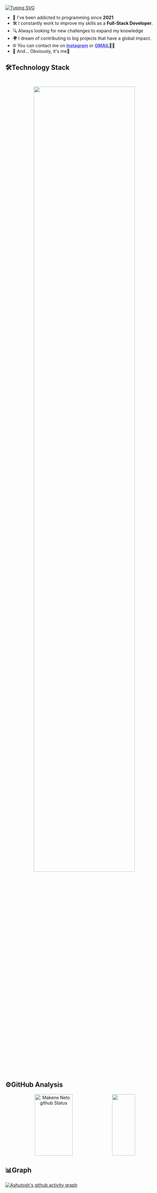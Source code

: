 [![Typing SVG](https://readme-typing-svg.herokuapp.com?font=%22Arial%22%2C+sans-serif;&weight=500&size=30&duration=3000&pause=1000&color=ffffff&center=verdadeiro&vCenter=verdadeiro&repeat=verdadeiro&random=falso&width=435&lines=Hi,👋🏿my+name's+Makene+Neto;I'm+20+years+old🔞;I'm+from+Angola👣;I'm+majoring+in+web+dev👨🏾‍💻;Welcome❤️‍🔥)](https://git.io/typing-svg)
<ul>
    <li>💓 I've been addicted to programming since <b>2021</b></li>
    <li>🛠️ I constantly work to improve my skills as a <b>Full-Stack Developer</b>.</li>
    <li>🔍 Always looking for new challenges to expand my knowledge</li>
    <li>🌍 I dream of contributing to big projects that have a global impact.</li>
    <li>🌐 You can contact me on <a style="color: rgb(69, 69, 228)" href="https://www.instagram.com/makene.dev/?__pwa=1"><b>Instagram</b></a> or <a style="color: rgb(69, 69, 228)" href="mailto:cmp.1a.makeneto17@gmailcom" target="_blank"><b>GMAIL</b></a>🤝🏾</li>
    <li>🦖 And... Obviously, it's me🙈</li>
</ul>

## 🛠️Technology Stack

<div align="center" style="display: inline_block; margin: 40px 0px;">

<p align="center">
  <a>
    <img width="80%" src="https://skillicons.dev/icons?i=windows,c,cpp,cs,java,py,html,css,sass,js,styledcomponents,tailwindcss,react,redux,supabase,nextjs" />
  </a>
</p>

</div>

## ⚙️GitHub Analysis
<div align="center">
        <img width="49%" height="195px" src="https://github-readme-stats.vercel.app/api?username=makeneto&show_icons=true&count_private=true&hide_border=true&title_color=949494&text_color=ffffff&bg_color=000000" alt="Makene Neto github Status"/>
        <img width="38%" height="195px" src="https://github-readme-stats.vercel.app/api/top-langs/?username=makeneto&layout=compact&hide_border=true&title_color=949494&text_color=949494&bg&bg_color=000000"/>
</div>

## 📊Graph
[![Ashutosh's github activity graph](https://github-readme-activity-graph.vercel.app/graph?username=makeneto&bg_color=000000&color=ffffff&line=ffffff&point=949494&area=true&hide_border=true)](https://github.com/ashutosh00710/github-readme-activity-graph)
